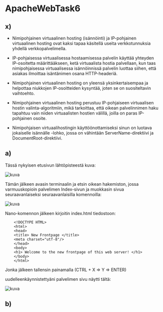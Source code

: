 # ApacheWebTask6

## x)

- Nimipohjainen virtuaalinen hosting (isännöinti) ja IP-pohjainen virtuaalinen hosting ovat kaksi tapaa käsitellä useita verkkotunnuksia yhdellä verkkopalvelimella.

- IP-pohjaisessa virtuaalisessa hostaamisessa palvelin käyttää yhteyden IP-osoitetta määrittääkseen, ketä virtuaalista hostia palvellaan, kun taas nimipohjaisessa virtuaalisessa isännöinnissä palvelin luottaa siihen, että asiakas ilmoittaa isäntänimen osana HTTP-headeriä.

- Nimipohjainen virtuaalinen hosting on yleensä yksinkertaisempaa ja helpottaa niukkojen IP-osoitteiden kysyntää, joten se on suositeltavin vaihtoehto.

- Nimipohjainen virtuaalinen hosting perustuu IP-pohjaiseen virtuaalisen hostin valinta-algoritmiin, mikä tarkoittaa, että oikean palvelinnimen haku tapahtuu vain niiden virtuaalisten hostien välillä, joilla on paras IP-pohjainen osoite.

- Nimipohjaisen virtuaalihostingin käyttöönottamiseksi sinun on luotava jokaiselle isännälle <VirtualHost>-lohko, jossa on vähintään ServerName-direktiivi ja DocumentRoot-direktiivi.

## a)

Tässä nykyisen etusivun lähtöpisteestä kuva: 

![kuva](https://user-images.githubusercontent.com/105205141/216953462-8d821d88-c5ff-42cf-8a26-8ee12e28b2fd.png)

Tämän jälkeen avasin terminaalin ja etsin oikean hakemiston, jossa varmuuskopioin palvelimen Index-sivun ja muokkasin sivua seuraavanlaiseksi seuraavanlaisilla komennoilla:

![kuva](https://user-images.githubusercontent.com/105205141/216953715-077ba02c-3692-4b3b-b21f-b5a5212d7aad.png)

 Nano-komennon jälkeen kirjoitin index.html tiedostoon: 

        <!DOCTYPE HTML>
        <html>
        <head>
        <title> New Frontpage </title>
        <meta charset="utf-8"/>
        </head>
        <body>
        <h1> Welcome to the new frontpage of this web server! </h1>
        </body>
        </html>
        
   Jonka jälkeen tallensin painamalla (CTRL + X => Y => ENTER)
 
 uudelleenkäynnistettyäni palvelimen sivu näytti tältä: 
 
 ![kuva](https://user-images.githubusercontent.com/105205141/216954210-db21666a-95ec-413b-8bbb-fe1ee9457668.png)
 
 ## b)

